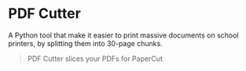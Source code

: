 # PDF Cutter

A Python tool that make it easier to print massive documents on school printers, by splitting them into 30-page chunks.

> PDF Cutter slices your PDFs for PaperCut
